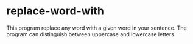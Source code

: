 # replace-word-with
This program replace any word with a given word in your sentence.
The program can distinguish between uppercase and lowercase letters.
